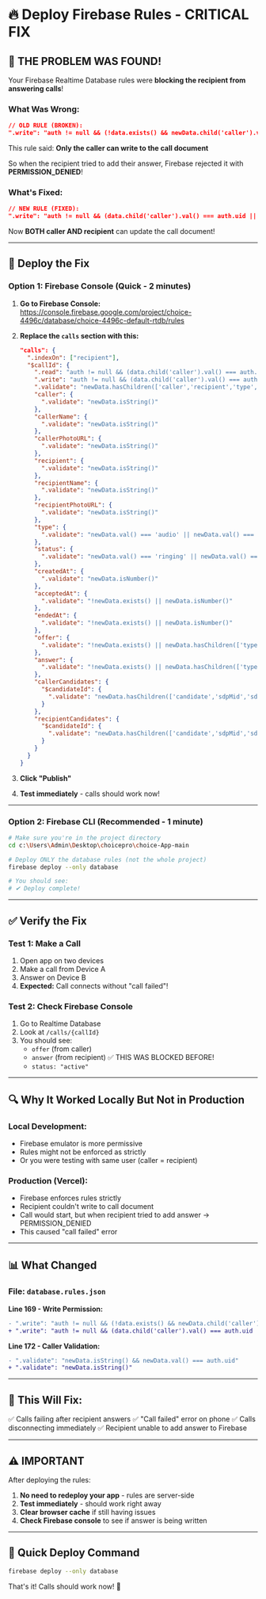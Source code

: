 # 🔥 Deploy Firebase Rules - CRITICAL FIX

## 🎯 THE PROBLEM WAS FOUND!

Your Firebase Realtime Database rules were **blocking the recipient from answering calls**!

### What Was Wrong:
```json
// OLD RULE (BROKEN):
".write": "auth != null && (!data.exists() && newData.child('caller').val() === auth.uid || data.exists() && data.child('caller').val() === auth.uid)"
```

This rule said: **Only the caller can write to the call document**

So when the recipient tried to add their answer, Firebase rejected it with **PERMISSION_DENIED**!

### What's Fixed:
```json
// NEW RULE (FIXED):
".write": "auth != null && (data.child('caller').val() === auth.uid || data.child('recipient').val() === auth.uid)"
```

Now **BOTH caller AND recipient** can update the call document!

---

## 🚀 Deploy the Fix

### Option 1: Firebase Console (Quick - 2 minutes)

1. **Go to Firebase Console:**
   https://console.firebase.google.com/project/choice-4496c/database/choice-4496c-default-rtdb/rules

2. **Replace the `calls` section with this:**
   ```json
   "calls": {
     ".indexOn": ["recipient"],
     "$callId": {
       ".read": "auth != null && (data.child('caller').val() === auth.uid || data.child('recipient').val() === auth.uid)",
       ".write": "auth != null && (data.child('caller').val() === auth.uid || data.child('recipient').val() === auth.uid)",
       ".validate": "newData.hasChildren(['caller','recipient','type','status','createdAt'])",
       "caller": {
         ".validate": "newData.isString()"
       },
       "callerName": {
         ".validate": "newData.isString()"
       },
       "callerPhotoURL": {
         ".validate": "newData.isString()"
       },
       "recipient": {
         ".validate": "newData.isString()"
       },
       "recipientName": {
         ".validate": "newData.isString()"
       },
       "recipientPhotoURL": {
         ".validate": "newData.isString()"
       },
       "type": {
         ".validate": "newData.val() === 'audio' || newData.val() === 'video'"
       },
       "status": {
         ".validate": "newData.val() === 'ringing' || newData.val() === 'calling' || newData.val() === 'active' || newData.val() === 'rejected' || newData.val() === 'ended'"
       },
       "createdAt": {
         ".validate": "newData.isNumber()"
       },
       "acceptedAt": {
         ".validate": "!newData.exists() || newData.isNumber()"
       },
       "endedAt": {
         ".validate": "!newData.exists() || newData.isNumber()"
       },
       "offer": {
         ".validate": "!newData.exists() || newData.hasChildren(['type','sdp'])"
       },
       "answer": {
         ".validate": "!newData.exists() || newData.hasChildren(['type','sdp'])"
       },
       "callerCandidates": {
         "$candidateId": {
           ".validate": "newData.hasChildren(['candidate','sdpMid','sdpMLineIndex'])"
         }
       },
       "recipientCandidates": {
         "$candidateId": {
           ".validate": "newData.hasChildren(['candidate','sdpMid','sdpMLineIndex'])"
         }
       }
     }
   }
   ```

3. **Click "Publish"**

4. **Test immediately** - calls should work now!

---

### Option 2: Firebase CLI (Recommended - 1 minute)

```bash
# Make sure you're in the project directory
cd c:\Users\Admin\Desktop\choicepro\choice-App-main

# Deploy ONLY the database rules (not the whole project)
firebase deploy --only database

# You should see:
# ✔ Deploy complete!
```

---

## ✅ Verify the Fix

### Test 1: Make a Call
1. Open app on two devices
2. Make a call from Device A
3. Answer on Device B
4. **Expected:** Call connects without "call failed"!

### Test 2: Check Firebase Console
1. Go to Realtime Database
2. Look at `/calls/{callId}`
3. You should see:
   - `offer` (from caller)
   - `answer` (from recipient) ✅ THIS WAS BLOCKED BEFORE!
   - `status: "active"`

---

## 🔍 Why It Worked Locally But Not in Production

### Local Development:
- Firebase emulator is more permissive
- Rules might not be enforced as strictly
- Or you were testing with same user (caller = recipient)

### Production (Vercel):
- Firebase enforces rules strictly
- Recipient couldn't write to call document
- Call would start, but when recipient tried to add answer → PERMISSION_DENIED
- This caused "call failed" error

---

## 📊 What Changed

### File: `database.rules.json`

**Line 169 - Write Permission:**
```diff
- ".write": "auth != null && (!data.exists() && newData.child('caller').val() === auth.uid || data.exists() && data.child('caller').val() === auth.uid)",
+ ".write": "auth != null && (data.child('caller').val() === auth.uid || data.child('recipient').val() === auth.uid)",
```

**Line 172 - Caller Validation:**
```diff
- ".validate": "newData.isString() && newData.val() === auth.uid"
+ ".validate": "newData.isString()"
```

---

## 🎯 This Will Fix:

✅ Calls failing after recipient answers
✅ "Call failed" error on phone
✅ Calls disconnecting immediately
✅ Recipient unable to add answer to Firebase

---

## ⚠️ IMPORTANT

After deploying the rules:
1. **No need to redeploy your app** - rules are server-side
2. **Test immediately** - should work right away
3. **Clear browser cache** if still having issues
4. **Check Firebase console** to see if answer is being written

---

## 🚀 Quick Deploy Command

```bash
firebase deploy --only database
```

That's it! Calls should work now! 🎉
